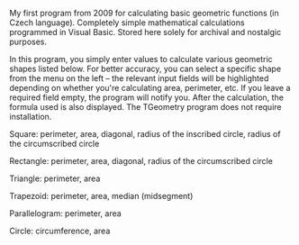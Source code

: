My first program from 2009 for calculating basic geometric functions (in Czech language).
Completely simple mathematical calculations programmed in Visual Basic.
Stored here solely for archival and nostalgic purposes.

In this program, you simply enter values to calculate various geometric shapes listed below.
For better accuracy, you can select a specific shape from the menu on the left – the relevant input fields will be highlighted depending on whether you're calculating area, perimeter, etc.
If you leave a required field empty, the program will notify you.
After the calculation, the formula used is also displayed.
The TGeometry program does not require installation.

Square: perimeter, area, diagonal, radius of the inscribed circle, radius of the circumscribed circle

Rectangle: perimeter, area, diagonal, radius of the circumscribed circle

Triangle: perimeter, area

Trapezoid: perimeter, area, median (midsegment)

Parallelogram: perimeter, area

Circle: circumference, area
